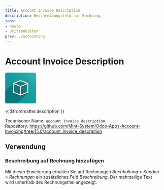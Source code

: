 ```yaml
---
title: Account Invoice Description
description: Beschreibungsfeld auf Rechnung.
tags:
- HowTo
- Drittanbieter
prev: ./accounting
---
```

# Account Invoice Description
![icon_oms_box](attachments/icon_oms_box.png)

{{ $frontmatter.description }}

Technischer Name: `account_invoice_description`\
Repository: <https://github.com/Mint-System/Odoo-Apps-Account-Invoicing/tree/15.0/account_invoice_description>

## Verwendung

### Beschreibung auf Rechnung hinzufügen

Mit dieser Erweiterung erhalten Sie auf Rechnungen *Buchhaltung > Kunden > Rechnungen* ein zusätzliches Feld *Beschreibung*. Der mehrzeilige Text wird unterhalb des Rechnungstitel angezeigt.
